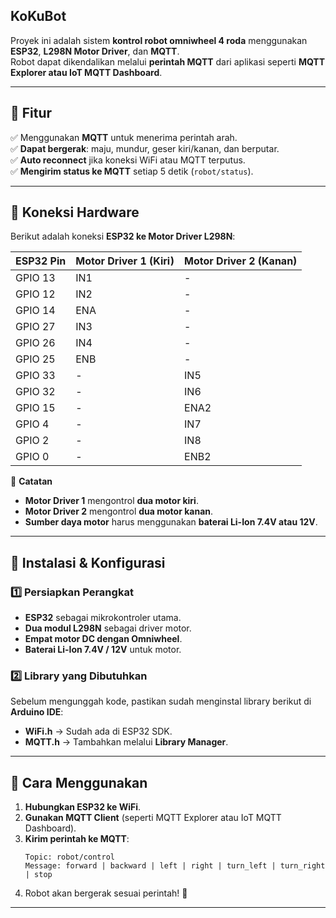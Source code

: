 ## **KoKuBot**  

Proyek ini adalah sistem **kontrol robot omniwheel 4 roda** menggunakan **ESP32**, **L298N Motor Driver**, dan **MQTT**.  
Robot dapat dikendalikan melalui **perintah MQTT** dari aplikasi seperti **MQTT Explorer atau IoT MQTT Dashboard**.  

---

## **🎯 Fitur**  
✅ Menggunakan **MQTT** untuk menerima perintah arah.  
✅ **Dapat bergerak**: maju, mundur, geser kiri/kanan, dan berputar.  
✅ **Auto reconnect** jika koneksi WiFi atau MQTT terputus.  
✅ **Mengirim status ke MQTT** setiap 5 detik (`robot/status`).  

---

## **📌 Koneksi Hardware**  

Berikut adalah koneksi **ESP32 ke Motor Driver L298N**:  

| ESP32 Pin | Motor Driver 1 (Kiri) | Motor Driver 2 (Kanan) |  
|-----------|-----------------------|------------------------|  
| GPIO 13   | IN1                   | -                      |  
| GPIO 12   | IN2                   | -                      |  
| GPIO 14   | ENA                   | -                      |  
| GPIO 27   | IN3                   | -                      |  
| GPIO 26   | IN4                   | -                      |  
| GPIO 25   | ENB                   | -                      |  
| GPIO 33   | -                     | IN5                    |  
| GPIO 32   | -                     | IN6                    |  
| GPIO 15   | -                     | ENA2                   |  
| GPIO 4    | -                     | IN7                    |  
| GPIO 2    | -                     | IN8                    |  
| GPIO 0    | -                     | ENB2                   |  

📌 **Catatan**  
- **Motor Driver 1** mengontrol **dua motor kiri**.  
- **Motor Driver 2** mengontrol **dua motor kanan**.  
- **Sumber daya motor** harus menggunakan **baterai Li-Ion 7.4V atau 12V**.  

---

## **📜 Instalasi & Konfigurasi**  

### **1️⃣ Persiapkan Perangkat**  
- **ESP32** sebagai mikrokontroler utama.  
- **Dua modul L298N** sebagai driver motor.  
- **Empat motor DC dengan Omniwheel**.  
- **Baterai Li-Ion 7.4V / 12V** untuk motor.  

### **2️⃣ Library yang Dibutuhkan**  
Sebelum mengunggah kode, pastikan sudah menginstal library berikut di **Arduino IDE**:  
- **WiFi.h** → Sudah ada di ESP32 SDK.  
- **MQTT.h** → Tambahkan melalui **Library Manager**.  

---

## **📌 Cara Menggunakan**  
1. **Hubungkan ESP32 ke WiFi**.  
2. **Gunakan MQTT Client** (seperti MQTT Explorer atau IoT MQTT Dashboard).  
3. **Kirim perintah ke MQTT**:  
   ```
   Topic: robot/control  
   Message: forward | backward | left | right | turn_left | turn_right | stop  
   ```  
4. Robot akan bergerak sesuai perintah! 🚀  

---
